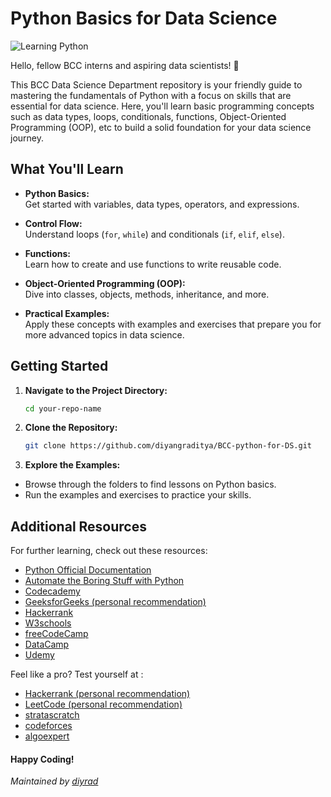 # Python Basics for Data Science

![Learning Python](../Images/copy_cover.jpg)

[//]: # (![Learning Python]&#40;https://media.giphy.com/media/coxQHKASG60HrHtvkt/giphy.gif?cid=790b7611j007uace9f8pfdg86jtgwi1o4tsfvjl863xk3nbx&ep=v1_gifs_search&rid=giphy.gif&ct=g&#41;)

Hello, fellow BCC interns and aspiring data scientists! 👋

This BCC Data Science Department repository is your friendly guide to mastering the fundamentals of Python with a focus on skills that are essential for data science. Here, you'll learn basic programming concepts such as data types, loops, conditionals, functions, Object-Oriented Programming (OOP), etc to build a solid foundation for your data science journey.

## What You'll Learn

- **Python Basics:**  
  Get started with variables, data types, operators, and expressions.

- **Control Flow:**  
  Understand loops (`for`, `while`) and conditionals (`if`, `elif`, `else`).

- **Functions:**  
  Learn how to create and use functions to write reusable code.

- **Object-Oriented Programming (OOP):**  
  Dive into classes, objects, methods, inheritance, and more.

- **Practical Examples:**  
  Apply these concepts with examples and exercises that prepare you for more advanced topics in data science.

## Getting Started

1. **Navigate to the Project Directory:**

    ```bash
    cd your-repo-name
    ```
2. **Clone the Repository:**

    ```bash
    git clone https://github.com/diyangraditya/BCC-python-for-DS.git
    ```

3. **Explore the Examples:**
  - Browse through the folders to find lessons on Python basics.
  - Run the examples and exercises to practice your skills.

## Additional Resources

For further learning, check out these resources:
- [Python Official Documentation](https://docs.python.org/3/)
- [Automate the Boring Stuff with Python](https://automatetheboringstuff.com/)
- [Codecademy](https://www.codecademy.com/)
- [GeeksforGeeks (personal recommendation)](https://www.geeksforgeeks.org/)
- [Hackerrank](https://www.hackerrank.com/)
- [W3schools](https://www.w3schools.com/)
- [freeCodeCamp](https://www.freecodecamp.org/)
- [DataCamp](https://app.datacamp.com/)
- [Udemy](https://www.udemy.com/)

Feel like a pro? Test yourself at :
- [Hackerrank (personal recommendation)](https://www.hackerrank.com/)
- [LeetCode (personal recommendation)](https://leetcode.com/)
- [stratascratch](https://platform.stratascratch.com/coding?code_type=3)
- [codeforces](https://codeforces.com/)
- [algoexpert](https://www.algoexpert.io/product)


[//]: # (![Learning Python]&#40;https://media0.giphy.com/media/v1.Y2lkPTc5MGI3NjExeHVja3hhaTFnYmN3OTE1a2NobHR4eHp3amxocWhocWFrbjZtcDh2YiZlcD12MV9pbnRlcm5hbF9naWZfYnlfaWQmY3Q9Zw/UIN7Andwh7kDZGUvmt/giphy.gif&#41;)

#### Happy Coding!

*Maintained by [diyrad](https://github.com/diyangraditya)*